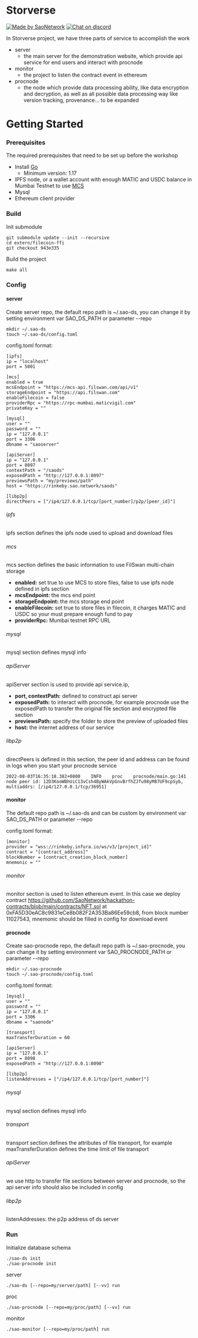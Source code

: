 # Storverse

[![Made by SaoNetwork](https://img.shields.io/badge/made%20by-SaoNetwork-green.svg)](https://sao.network/)
[![Chat on discord](https://img.shields.io/badge/join%20-discord-brightgreen.svg)](https://discord.com/invite/q58XsnQqQF)

In Storverse project, we have three parts of service to accomplish the work
- server 
  - the main server for the demonstration website, which provide api service for end users and interact with procnode
- monitor
  - the project to listen the contract event in ethereum
- procnode
  - the node which provide data processing ability, like data encryption and decryption, as well as all possible data processing way like version tracking, provenance... to be expanded

# Getting Started

### Prerequisites
The required prerequisites that need to be set up before the workshop

- Install [Go](https://golang.org/doc/install)
    - Minimum version: 1.17
- IPFS node, or a wallet account with enough MATIC and USDC balance in Mumbai Testnet to use [MCS](https://docs.filswan.com/multi-chain-storage/overview)
- Mysql
- Ethereum client provider

### Build
Init submodule
```shell
git submodule update --init --recursive
cd extern/filecoin-ffi
git checkout 943e335
```
Build the project
```shell
make all
```

### Config
#### server
Create server repo, the default repo path is ~/.sao-ds, you can change it by setting environment var SAO_DS_PATH or parameter --repo
```shell
mkdir ~/.sao-ds
touch ~/.sao-ds/config.toml
```
config.toml format:
```shell
[ipfs]
ip = "localhost"
port = 5001

[mcs]
enabled = true
mcsEndpoint = "https://mcs-api.filswan.com/api/v1"
storageEndpoint = "https://api.filswan.com"
enableFilecoin = false
providerRpc = "https://rpc-mumbai.maticvigil.com"
privateKey = ""

[mysql]
user = ""
password = ""
ip = "127.0.0.1"
port = 3306
dbname = "saoserver"

[apiServer]
ip = "127.0.0.1"
port = 8097
contextPath = "/saods"
exposedPath = "http://127.0.0.1:8097"
previewsPath = "my/previews/path"
host = "https://rinkeby.sao.network/saods"

[libp2p]
directPeers = ["/ip4/127.0.0.1/tcp/[port_number]/p2p/[peer_id]"]
```

###### ipfs
ipfs section defines the ipfs node used to upload and download files

###### mcs
mcs section defines the basic information to use FilSwan multi-chain storage
- **enabled:** set true to use MCS to store files, false to use ipfs node defined in ipfs section
- **mcsEndpoint:** the mcs end point
- **storageEndpoint:**  the mcs storage end point
- **enableFilecoin:**  set true to store files in filecoin, it charges MATIC and USDC so your must prepare enough fund to pay
- **providerRpc:**  Mumbai testnet RPC URL

###### mysql
mysql section defines mysql info

###### apiServer
apiServer section is used to provide api service.ip, 
- **port, contextPath:** defined to construct api server 
- **exposedPath:** to interact with procnode, for example procnode use the exposedPath to transfer the original file section and encrypted file section
- **previewsPath:** specify the folder to store the preview of uploaded files 
- **host:** the internet address of our service

###### libp2p
directPeers is defined in this section, the peer id and address can be found in logs when you start your procnode service
```text
2022-08-03T16:35:18.382+0800    INFO    proc    procnode/main.go:141    node peer id: 12D3KooWBhUiC13vCsh4ByWAkVpGnvBrfhZJfu98yM87UF9cpSyb, multiaddrs: [/ip4/127.0.0.1/tcp/36951]
```

#### monitor
The default repo path is ~/.sao-ds and can be custom by environment var SAO_DS_PATH or parameter --repo

config.toml format:
```shell
[monitor]
provider = "wss://rinkeby.infura.io/ws/v3/[project_id]"
contract = "[contract_address]"
blockNumber = [contract_creation_block_number]
mnemonic = ""
```
###### monitor
monitor section is used to listen ethereum event. In this case we deploy contract https://github.com/SaoNetwork/hackathon-contracts/blob/main/contracts/NFT.sol at 0xFA5D30eAC8c9831eCe8b082F2A353Ba86Ee59cb8, from block number 11027543, mnemonic should be filled in config for download event

#### procnode
Create sao-procnode repo, the default repo path is ~/.sao-procnode, you can change it by setting environment var SAO_PROCNODE_PATH or parameter --repo
```shell
mkdir ~/.sao-procnode
touch ~/.sao-procnode/config.toml
```
config.toml format:
```shell
[mysql]
user = ""
password = ""
ip = "127.0.0.1"
port = 3306
dbname = "saonode"

[transport]
maxTransferDuration = 60

[apiServer]
ip = "127.0.0.1"
port = 8098
exposedPath = "http://127.0.0.1:8098"

[libp2p]
listenAddresses = ["/ip4/127.0.0.1/tcp/[port_number]"]
```
###### mysql
mysql section defines mysql info

###### transport
transport section defines the attributes of file transport, for example maxTransferDuration defines the time limit of file transport

###### apiServer
we use http to transfer file sections between server and procnode, so the api server info should also be included in config

###### libp2p
listenAddresses: the p2p address of ds server

### Run

Initialize database schema
```shell
./sao-ds init
./sao-procnode init
```

server
```shell
./sao-ds [--repo=my/server/path] [--vv] run
```

proc
```shell
./sao-procnode [--repo=my/proc/path] [--vv] run
```

monitor
```shell
./sao-monitor [--repo=my/proc/path] run
```
